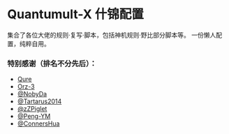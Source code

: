 # Quantumult-X 什锦配置

集合了各位大佬的规则·复写·脚本，包括神机规则·野比部分脚本等。
一份懒人配置，纯粹自用。








### 特别感谢（排名不分先后）：
* [Qure](https://github.com/Koolson/Qure)
* [Orz-3](https://github.com/Orz-3/mini)
* [@NobyDa](https://github.com/NobyDa)
* [@Tartarus2014](https://github.com/Tartarus2014)
* [@zZPiglet](https://github.com/zZPiglet/Task.git)
* [@Peng-YM](https://github.com/Peng-YM/QuanX)
* [@ConnersHua](https://github.com/ConnersHua)
